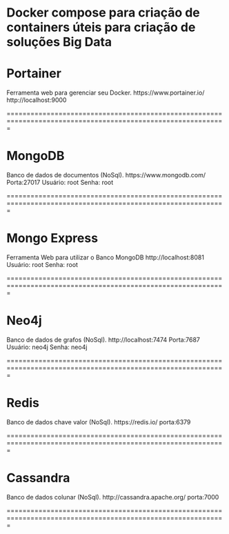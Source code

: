 # Docker compose para criação de containers úteis para criação de soluções Big Data

<h1> Portainer </h1>
Ferramenta web para gerenciar seu Docker.
https://www.portainer.io/
http://localhost:9000

=============================================================================================================


<h1> MongoDB </h1>
Banco de dados de documentos (NoSql).
https://www.mongodb.com/
Porta:27017
Usuário: root
Senha: root

=============================================================================================================

<h1> Mongo Express </h1>
Ferramenta Web para utilizar o Banco MongoDB
http://localhost:8081
Usuário: root
Senha: root

=============================================================================================================

<h1> Neo4j </h1>
Banco de dados de grafos (NoSql).
http://localhost:7474
Porta:7687
Usuário: neo4j
Senha: neo4j

=============================================================================================================

<h1> Redis </h1>
Banco de dados chave valor (NoSql).
https://redis.io/
porta:6379

=============================================================================================================

<h1> Cassandra </h1>
Banco de dados colunar (NoSql).
http://cassandra.apache.org/
porta:7000

=============================================================================================================
